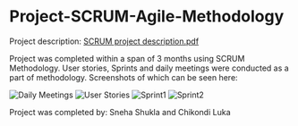 # Project-SCRUM-Agile-Methodology

Project description:
[SCRUM project description.pdf](https://github.com/sneha0909/Project-SCRUM-Methodology/files/10717589/SCRUM.project.description.pdf)

Project was completed within a span of 3 months using SCRUM Methodology. User stories, Sprints and daily meetings were conducted as a part of methodology. Screenshots of which can be seen here: 


![Daily Meetings](https://user-images.githubusercontent.com/67375976/218344404-2d95c597-6cc9-4b61-9faf-b46ab5d849f7.png)
![User Stories](https://user-images.githubusercontent.com/67375976/218344425-902e5eca-5e64-45ca-a092-257601ef5b0e.png)
![Sprint1](https://user-images.githubusercontent.com/67375976/218344433-c1506aed-399e-4925-9123-03d455d58c08.png)
![Sprint2](https://user-images.githubusercontent.com/67375976/218344438-00cdbd60-60fb-4c7a-9d82-c7f28e8133a0.png)


Project was completed by: Sneha Shukla and Chikondi Luka
